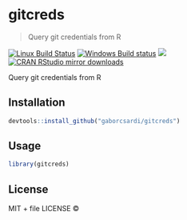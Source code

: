 
# gitcreds

> Query git credentials from R

[![Linux Build Status](https://travis-ci.org/gaborcsardi/gitcreds.svg?branch=master)](https://travis-ci.org/gaborcsardi/gitcreds)
[![Windows Build status](https://ci.appveyor.com/api/projects/status/github/gaborcsardi/gitcreds?svg=true)](https://ci.appveyor.com/project/gaborcsardi/gitcreds)
[![](http://www.r-pkg.org/badges/version/gitcreds)](http://www.r-pkg.org/pkg/gitcreds)
[![CRAN RStudio mirror downloads](http://cranlogs.r-pkg.org/badges/gitcreds)](http://www.r-pkg.org/pkg/gitcreds)


Query git credentials from R

## Installation

```r
devtools::install_github("gaborcsardi/gitcreds")
```

## Usage

```r
library(gitcreds)
```

## License

MIT + file LICENSE © 
